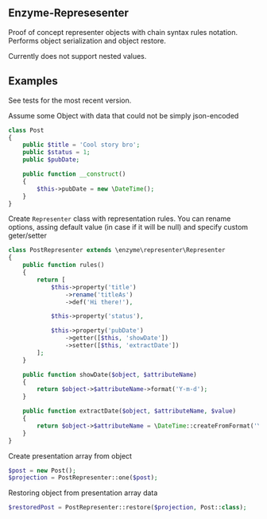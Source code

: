 ## Enzyme-Represesenter

Proof of concept representer objects with chain syntax rules notation.
Performs object serialization and object restore.

Currently does not support nested values.

## Examples

See tests for the most recent version.

Assume some Object with data that could not be simply json-encoded
```php
class Post
{
    public $title = 'Cool story bro';
    public $status = 1;
    public $pubDate;

    public function __construct()
    {
        $this->pubDate = new \DateTime();
    }
}
```

Create `Representer` class with representation rules.
You can rename options, assing default value (in case if it will be null) and specify custom geter/setter

```php
class PostRepresenter extends \enzyme\representer\Representer
{
    public function rules()
    {
        return [
            $this->property('title')
                ->rename('titleAs')
                ->def('Hi there!'),

            $this->property('status'),

            $this->property('pubDate')
                ->getter([$this, 'showDate'])
                ->setter([$this, 'extractDate'])
        ];
    }

    public function showDate($object, $attributeName)
    {
        return $object->$attributeName->format('Y-m-d');
    }

    public function extractDate($object, $attributeName, $value)
    {
        return $object->$attributeName = \DateTime::createFromFormat('Y-m-d', $value);
    }
}
```

Create presentation array from object

```php
$post = new Post();
$projection = PostRepresenter::one($post);
```

Restoring object from presentation array data

```php
$restoredPost = PostRepresenter::restore($projection, Post::class);
```